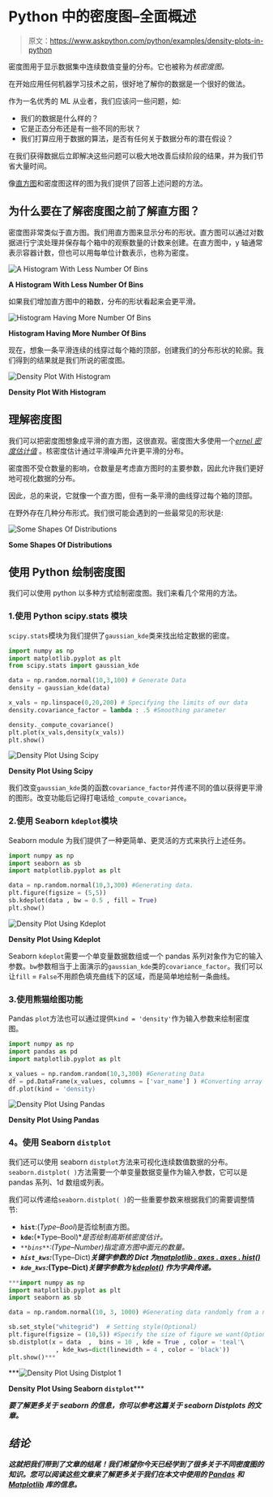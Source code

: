 # Python 中的密度图–全面概述

> 原文：<https://www.askpython.com/python/examples/density-plots-in-python>

密度图用于显示数据集中连续数值变量的分布。它也被称为*核密度图。*

在开始应用任何机器学习技术之前，很好地了解你的数据是一个很好的做法。

作为一名优秀的 ML 从业者，我们应该问一些问题，如:

*   我们的数据是什么样的？
*   它是正态分布还是有一些不同的形状？
*   我们打算应用于数据的算法，是否有任何关于数据分布的潜在假设？

在我们获得数据后立即解决这些问题可以极大地改善后续阶段的结果，并为我们节省大量时间。

像[直方图](https://www.askpython.com/python-modules/pandas/plot-graph-for-a-dataframe)和密度图这样的图为我们提供了回答上述问题的方法。

## 为什么要在了解密度图之前了解直方图？

密度图非常类似于直方图。我们用直方图来显示分布的形状。直方图可以通过对数据进行宁滨处理并保存每个箱中的观察数量的计数来创建。在直方图中，y 轴通常表示容器计数，但也可以用每单位计数表示，也称为密度。

![A Histogram With Less Number Of Bins](img/804e9d1ccce85a586977eb9934fc5d6b.png)

**A Histogram With Less Number Of Bins**

如果我们增加直方图中的箱数，分布的形状看起来会更平滑。

![Histogram Having More Number Of Bins](img/8f315ee73a3314e75aa9a28f0458ce35.png)

**Histogram Having More Number Of Bins**

现在，想象一条平滑连续的线穿过每个箱的顶部，创建我们的分布形状的轮廓。我们得到的结果就是我们所说的密度图。

![Density Plot With Histogram](img/0d9bbc214addebe37ebd12d357bdca18.png)

**Density Plot With Histogram**

## **理解密度图**

我们可以把密度图想象成平滑的直方图，这很直观。密度图大多使用一个[*ernel 密度估计值*](https://en.wikipedia.org/wiki/Kernel_density_estimation) 。核密度估计通过平滑噪声允许更平滑的分布。

密度图不受仓数量的影响，仓数量是考虑直方图时的主要参数，因此允许我们更好地可视化数据的分布。

因此，总的来说，它就像一个直方图，但有一条平滑的曲线穿过每个箱的顶部。

在野外存在几种分布形式。我们很可能会遇到的一些最常见的形状是:

![Some Shapes Of Distributions](img/8fbbcdde8b31a0b981e8150d369037a9.png)

**Some Shapes Of Distributions**

## 使用 Python 绘制密度图

我们可以使用 python 以多种方式绘制密度图。我们来看几个常用的方法。

### 1.**使用 Python scipy.stats 模块**

`scipy.stats`模块为我们提供了`gaussian_kde`类来找出给定数据的密度。

```py
import numpy as np
import matplotlib.pyplot as plt
from scipy.stats import gaussian_kde

data = np.random.normal(10,3,100) # Generate Data
density = gaussian_kde(data)

x_vals = np.linspace(0,20,200) # Specifying the limits of our data
density.covariance_factor = lambda : .5 #Smoothing parameter

density._compute_covariance()
plt.plot(x_vals,density(x_vals))
plt.show()

```

![Density Plot Using Scipy](img/b19476c7883c15be6502eaa302234b8f.png)

**Density Plot Using Scipy**

我们改变`gaussian_kde`类的函数`covariance_factor`并传递不同的值以获得更平滑的图形。改变功能后记得打电话给`_compute_covariance`。

### 2.**使用 Seaborn `kdeplot`模块**

Seaborn module 为我们提供了一种更简单、更灵活的方式来执行上述任务。

```py
import numpy as np
import seaborn as sb
import matplotlib.pyplot as plt

data = np.random.normal(10,3,300) #Generating data.
plt.figure(figsize = (5,5))
sb.kdeplot(data , bw = 0.5 , fill = True)
plt.show()

```

![Density Plot Using Kdeplot](img/673af10514ef39cdd74875d77084702f.png)

**Density Plot Using Kdeplot**

Seaborn `kdeplot`需要一个单变量数据数组或一个 pandas 系列对象作为它的输入参数。`bw`参数相当于上面演示的`gaussian_kde`类的`covariance_factor`。我们可以让`fill` = `False`不用颜色填充曲线下的区域，而是简单地绘制一条曲线。

### 3.**使用熊猫绘图功能**

Pandas `plot`方法也可以通过提供`kind = 'density'`作为输入参数来绘制密度图。

```py
import numpy as np
import pandas as pd
import matplotlib.pyplot as plt

x_values = np.random.random(10,3,300) #Generating Data
df = pd.DataFrame(x_values, columns = ['var_name'] ) #Converting array to pandas DataFrame
df.plot(kind = 'density)

```

![Density Plot Using Pandas](img/991f8bccacf08d8de9616e05df289780.png)

**Density Plot Using Pandas**

### **4。使用 Seaborn `distplot`**

我们还可以使用 seaborn `distplot`方法来可视化连续数值数据的分布。`seaborn.distplot( )`方法需要一个单变量数据变量作为输入参数，它可以是 pandas 系列、1d 数组或列表。

我们可以传递给`seaborn.distplot( )`的一些重要参数来根据我们的需要调整情节:

*   **`hist`**:(*Type–Bool*)是否绘制直方图。
*   **`kde`:**(*Type–Bool)**是否绘制高斯核密度估计。*
*   *`**bins**`:(*Type–Number*)指定直方图中面元的数量。*
*   ***`hist_kws`:***(Type–Dict)***关键字参数的 Dict 为[matplotlib . axes . axes . hist()](https://matplotlib.org/api/_as_gen/matplotlib.axes.Axes.hist.html#matplotlib.axes.Axes.hist)***
*   *****`kde_kws`:***(Type–Dict)*关键字参数为 [kdeplot()](https://seaborn.pydata.org/generated/seaborn.kdeplot.html#seaborn.kdeplot) 作为字典传递。***

```py
***import numpy as np
import matplotlib.pyplot as plt
import seaborn as sb

data = np.random.normal(10, 3, 1000) #Generating data randomly from a normal distribution.

sb.set_style("whitegrid")  # Setting style(Optional)
plt.figure(figsize = (10,5)) #Specify the size of figure we want(Optional)
sb.distplot(x = data  ,  bins = 10 , kde = True , color = 'teal'\
             , kde_kws=dict(linewidth = 4 , color = 'black'))
plt.show()*** 
```

***![Density Plot Using Distplot 1](img/f4c9f0c5786c7cda3488e75ef9d3455d.png)

**Density Plot Using Seaborn `distplot`***** 

***要了解更多关于 seaborn 的信息，你可以参考这篇关于 seaborn Distplots 的文章。***

## ***结论***

***这就把我们带到了文章的结尾！我们希望你今天已经学到了很多关于不同密度图的知识。您可以阅读这些文章来了解更多关于我们在本文中使用的 [Pandas](https://www.askpython.com/python-modules/pandas/python-pandas-module-tutorial) 和 [Matplotlib](https://www.askpython.com/python-modules/matplotlib/python-matplotlib) 库的信息。***